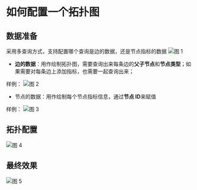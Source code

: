 # 如何配置一个拓扑图
## **数据准备**
采用多查询方式，支持配置哪个查询是边的数据，还是节点指标的数据
![图 1](/img/src/visulization/topology/basicTopology/9b74f9652068220b692c0ce1007c0a8523f9cab8f39c5c516dd97602198dac26.png)

- **边的数据**：用作绘制拓扑图，需要查询出来每条边的**父子节点**和**节点类型**；如果需要对每条边上添加指标，也需要一起查询出来；

样例：
![图 2](/img/src/visulization/topology/basicTopology/7f48272111c917ac4d7f8442aca8ccd5f8eff5c55f4e19b7af355c8304d34337.png)

- 节点的数据：用作绘制每个节点指标信息，通过**节点 ID**来赋值

样例：
![图 3](/img/src/visulization/topology/basicTopology/f613f7e56e0f907fc233506c0f5a2ac1f296c6b29516a975854200ac2e95d3c2.png)

## **拓扑配置**
![图 4](/img/src/visulization/topology/basicTopology/0cca179ec6828c82e531235630ffa57a67ce0131fd6c4356f0518d1f49b49f79.png)
## 最终效果
![图 5](/img/src/visulization/topology/basicTopology/fc6e4fc0211e53f50005e856fc124fcd3f902558843adf10c1f61c0552a723b0.png)

